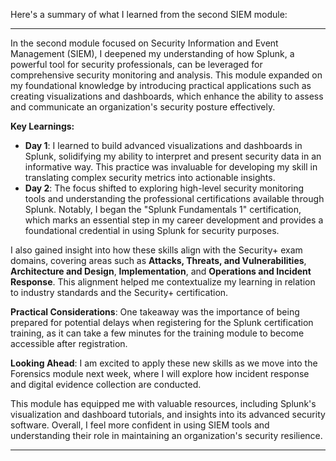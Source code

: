 Here's a summary of what I learned from the second SIEM module:

---

In the second module focused on Security Information and Event Management (SIEM), I deepened my understanding of how Splunk, a powerful tool for security professionals, can be leveraged for comprehensive security monitoring and analysis. This module expanded on my foundational knowledge by introducing practical applications such as creating visualizations and dashboards, which enhance the ability to assess and communicate an organization's security posture effectively.

**Key Learnings:**

- **Day 1**: I learned to build advanced visualizations and dashboards in Splunk, solidifying my ability to interpret and present security data in an informative way. This practice was invaluable for developing my skill in translating complex security metrics into actionable insights.
- **Day 2**: The focus shifted to exploring high-level security monitoring tools and understanding the professional certifications available through Splunk. Notably, I began the "Splunk Fundamentals 1" certification, which marks an essential step in my career development and provides a foundational credential in using Splunk for security purposes.

I also gained insight into how these skills align with the Security+ exam domains, covering areas such as **Attacks, Threats, and Vulnerabilities**, **Architecture and Design**, **Implementation**, and **Operations and Incident Response**. This alignment helped me contextualize my learning in relation to industry standards and the Security+ certification.

**Practical Considerations**:
One takeaway was the importance of being prepared for potential delays when registering for the Splunk certification training, as it can take a few minutes for the training module to become accessible after registration.

**Looking Ahead**:
I am excited to apply these new skills as we move into the Forensics module next week, where I will explore how incident response and digital evidence collection are conducted.

This module has equipped me with valuable resources, including Splunk's visualization and dashboard tutorials, and insights into its advanced security software. Overall, I feel more confident in using SIEM tools and understanding their role in maintaining an organization's security resilience.

--- 
